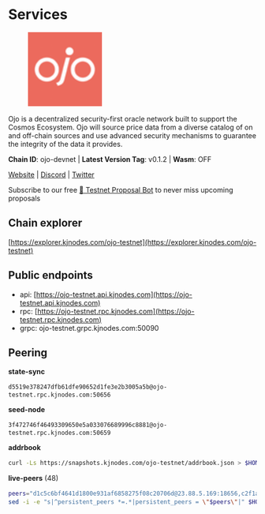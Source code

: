 # Services

<figure><img src="https://raw.githubusercontent.com/kj89/cosmos-images/main/logos/ojo.png" width="150" alt=""><figcaption></figcaption></figure>

Ojo is a decentralized security-first oracle network built  to support the Cosmos Ecosystem. Ojo will source price data  from a diverse catalog of on and off-chain sources and use  advanced security mechanisms to guarantee the integrity of the data it provides.

**Chain ID**: ojo-devnet | **Latest Version Tag**: v0.1.2 | **Wasm**: OFF

[Website](https://ojo.network) | [Discord](https://discord.gg/fd8Yrex8nC) | [Twitter](https://twitter.com/ojo_network)



Subscribe to our free [🤖 Testnet Proposal Bot](https://t.me/kjnodes_testnet_proposal_bot) to never miss upcoming proposals


## Chain explorer
[https://explorer.kjnodes.com/ojo-testnet](https://explorer.kjnodes.com/ojo-testnet)

## Public endpoints

* api: [https://ojo-testnet.api.kjnodes.com](https://ojo-testnet.api.kjnodes.com)
* rpc: [https://ojo-testnet.rpc.kjnodes.com](https://ojo-testnet.rpc.kjnodes.com)
* grpc: ojo-testnet.grpc.kjnodes.com:50090

## Peering

**state-sync**

```text
d5519e378247dfb61dfe90652d1fe3e2b3005a5b@ojo-testnet.rpc.kjnodes.com:50656
```

**seed-node**

```text
3f472746f46493309650e5a033076689996c8881@ojo-testnet.rpc.kjnodes.com:50659
```

**addrbook**
```bash
curl -Ls https://snapshots.kjnodes.com/ojo-testnet/addrbook.json > $HOME/.ojo/config/addrbook.json
```

**live-peers** (48)
```bash
peers="d1c5c6bf4641d1800e931af6858275f08c20706d@23.88.5.169:18656,c2f1a2474219cdd314e271429b415732261ebaa3@148.251.19.197:26666,3d11a6c7a5d4b3c5752be0c252c557ed4acc2c30@167.235.57.142:36656,239caa37cb0f131b01be8151631b649dc700cd97@95.217.200.36:46656,d5519e378247dfb61dfe90652d1fe3e2b3005a5b@65.109.68.190:50656,5c2a752c9b1952dbed075c56c600c3a79b58c395@95.214.52.139:27226,4e38368e64b1951439e7d6ac3387dae9dcfef120@94.130.16.254:60956,d5b2ae8815b09a30ab253957f7eca052dde3101d@65.108.9.164:24656,bef511f2c5244e6603bd74295e2dffb126d04f41@158.101.208.86:26656,7416a65de3cc548a537dbb8bdf93dbd83fe401d2@78.107.234.44:26656,371f313df7f79b34d65f026769a3e0c3e77127eb@45.137.67.238:26656,9dc1f555bd37d6840237f32a2cd4d79ba1c80cb5@65.108.227.112:31656,9ea0473b3684dbf1f2cf194f69f746566dab6760@78.46.99.50:22656,34a4c8433adfc4bf0df7c085ce58ed48664fbdc1@85.10.193.246:31656,783187fd50077da7a373ad020a37d47f2d87cd9b@164.90.220.252:32656,b133dde2713a216a017399920419fcb1e084cdb2@136.243.88.91:7330,b6c75d1fbdc9c39daaaf52a4c0937b9f06975808@167.235.198.193:26656,cc6174ef7ddc3e853efe3cd15ee760b9a26d6dbb@161.97.79.100:33656,50e9bd8647571268df2313df6c46ba9960c9f40e@178.128.88.30:26656,f474a520009496972515f843cdb835fc7d663779@65.109.23.114:21656,f70138a8bbca35814ed947184821f8a561651793@185.234.69.143:30656,969b1e53d217abf769054777190f9a65eb8174cf@46.4.61.91:26656,4cb932af43e2c64a0277516d96410a05294653de@75.119.148.69:26656,7c98bd0ddc55484bef7d54242ab853061fcbacad@87.117.185.66:26656,b6b4a4c720c4b4a191f0c5583cc298b545c330df@65.109.28.219:21656,d6b0791afd2d41c47bce8c152174b40c230988ba@138.201.225.104:47756,2a4497089e7076c2d836741ae38a64138233bb4b@165.22.60.23:26656,fee808fc235e2f345caaaee1d65f818d710f6433@213.137.237.201:26656,02cbe3e13614ae34d847fbab3a03567788e17b84@65.109.122.105:60956,ae3621c022cddc8c05d7640c14147d257746fb74@185.215.166.73:26656,a3a9014f82cb69fe0494ea3bc49990027d081a5a@65.108.126.35:36656,d9df87e2e26db62ef4014ce6e8705ee11bda304f@176.124.220.21:4669,0ac9841750afe017b882768b0e29e72b8296d6b0@104.194.8.68:46656,f4663c5df8ee2e2b6e1cc6a9d7ad09687a27e08c@68.183.32.158:26656,f35a6ea4693d24d3727a8e866acab2a9faa2ddbc@91.223.3.144:26256,b4c7205397045d22fe762c8d2021fa4ce6d7ea1e@162.55.39.159:36656,d18abe07d27a732e913a782d31b691087a76078d@88.99.164.158:37096,1626881c604cba71cbbc8cddd0fb5a5cb2adf2f0@87.106.114.73:33656,9bcec17faba1b8f6583d37103f20bd9b968ac857@38.146.3.230:21656,e5c648f7434a98c5d135cff80b2ebbcd794eb073@154.53.40.197:26656,da9e028814ff30ec24e94bec6887f4686f692b86@173.212.222.167:30656,cd4d7ffdad8bd258cd90c22ec7197c0fdf9f3648@38.242.134.73:27656,7186f24ace7f4f2606f56f750c2684d387dc39ac@65.108.231.124:12656,f63f353c1e8b47b6fe1cbbda91b5a91673c155b3@89.163.132.156:36656,0ea23938eaefffe447eb0126d4951e2ac9c45637@45.140.147.252:26656,057e1ebe8aed2c27bcacb0eeb54dee01f3c6eddd@65.108.200.49:8656,8671c2dbbfd918374292e2c760704414d853f5b7@35.215.121.109:26656,11bb322f6396a1ca67717cf162385ed250503e28@154.12.253.123:36656"
sed -i -e "s|^persistent_peers *=.*|persistent_peers = \"$peers\"|" $HOME/.ojo/config/config.toml
```

